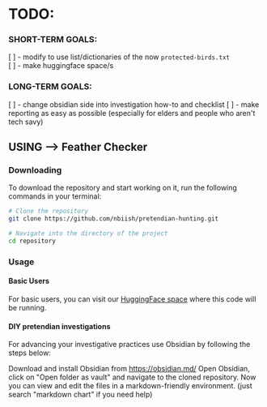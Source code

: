 # TODO:  
  
### SHORT-TERM GOALS:  
[ ] - modify to use list/dictionaries of the now `protected-birds.txt`  
[ ] - make huggingface space/s  
  
### LONG-TERM GOALS:
[ ] - change obsidian side into investigation how-to and checklist
[ ] - make reporting as easy as possible (especially for elders and people who aren't tech savy)  



## USING --> Feather Checker  

### Downloading
To download the repository and start working on it, run the following commands in your terminal:

```bash
# Clone the repository
git clone https://github.com/nbiish/pretendian-hunting.git

# Navigate into the directory of the project
cd repository
```

### Usage
#### Basic Users
For basic users, you can visit our [HuggingFace space](https.hugginface.co/nbiish) where this code will be running.

#### DIY pretendian investigations
For advancing your investigative practices use Obsidian by following the steps below:
  
Download and install Obsidian from https://obsidian.md/ 
Open Obsidian, click on "Open folder as vault" and navigate to the cloned repository.
Now you can view and edit the files in a markdown-friendly environment. 
(just search "markdown chart" if you need help)  
  